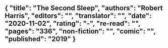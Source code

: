 {
 "title": "The Second Sleep",
 "authors": "Robert Harris",
 "editors": "",
 "translator": "",
 "date": "2020-11-02",
 "rating": "-",
 "re-read": "",
 "pages": "336",
 "non-fiction": "",
 "comic": "",
 "published": "2019"
}
---

